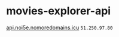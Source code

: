 # movies-explorer-api

[api.noi5e.nomoredomains.icu](https://api.noi5e.nomoredomains.icu)
`51.250.97.80`
